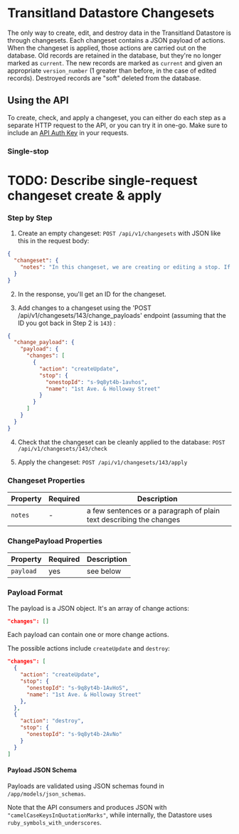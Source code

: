 # Transitland Datastore Changesets

The only way to create, edit, and destroy data in the Transitland Datastore is through changesets. Each changeset contains a JSON payload of actions. When the changeset is applied, those actions are carried out on the database. Old records are retained in the database, but they're no longer marked as `current`. The new records are marked as `current` and given an appropriate `version_number` (1 greater than before, in the case of edited records). Destroyed records are "soft" deleted from the database.

## Using the API

To create, check, and apply a changeset, you can either do each step as a separate HTTP request to the API, or you can try it in one-go. Make sure to include an [API Auth Key](../readme.md#api-authentication) in your requests.

### Single-stop

# TODO: Describe single-request changeset create & apply

### Step by Step

1. Create an empty changeset: `POST /api/v1/changesets` with JSON like this in the request body:

  ````json
  {
    "changeset": {
      "notes": "In this changeset, we are creating or editing a stop. If a stop with this Onestop ID already exists, we'll just update its name. If it does not already exist, we will create it."
    }
  }
  ````

2. In the response, you'll get an ID for the changeset.

3. Add changes to a changeset using the 'POST /api/v1/changesets/143/change_payloads' endpoint (assuming that the ID you got back in Step 2 is `143`) :

````json
{
  "change_payload": {
    "payload": {
      "changes": [
        {
          "action": "createUpdate",
          "stop": {
            "onestopId": "s-9q8yt4b-1avhos",
            "name": "1st Ave. & Holloway Street"
          }
        }
      ]
    }
  }
}
````

4. Check that the changeset can be cleanly applied to the database: `POST /api/v1/changesets/143/check`

5. Apply the changeset: `POST /api/v1/changesets/143/apply`

### Changeset Properties

Property | Required | Description
-------- | -------- | -----------
`notes` | - | a few sentences or a paragraph of plain text describing the changes

### ChangePayload Properties

Property | Required | Description
-------- | -------- | -----------
`payload` | yes | see below


### Payload Format
The payload is a JSON object. It's an array of change actions:

````json
"changes": []
````

Each payload can contain one or more change actions.

The possible actions include `createUpdate` and `destroy`:

````json
"changes": [
  {
    "action": "createUpdate",
    "stop": {
      "onestopId": "s-9q8yt4b-1AvHoS",
      "name": "1st Ave. & Holloway Street"
    },
  },
  {
    "action": "destroy",
    "stop": {
      "onestopId": "s-9q8yt4b-2AvNo"
    }
  }
]
````

#### Payload JSON Schema
Payloads are validated using JSON schemas found in `/app/models/json_schemas`.

Note that the API consumers and produces JSON with `"camelCaseKeysInQuotationMarks"`, while internally, the Datastore uses `ruby_symbols_with_underscores`.
